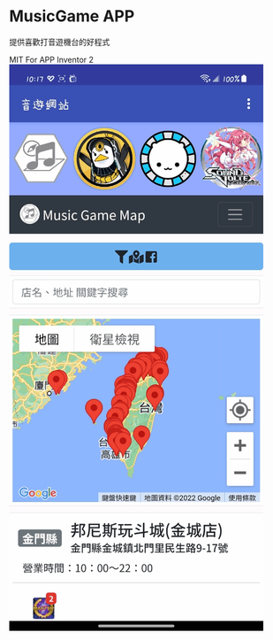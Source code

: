 # MusicGame APP
提供喜歡打音遊機台的好程式

MIT For APP Inventor 2
![image](https://github.com/awdrgyj8/MusicGame-APP/blob/main/docs/APP.gif)
